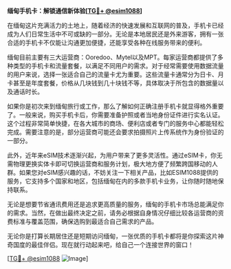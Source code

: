**缅甸手机卡：解锁通信新体验[[TG💪+ @esim1088](https://t.me/s/esim1088)]**

在缅甸这片充满活力的土地上，随着经济的快速发展和互联网的普及，手机卡已经成为人们日常生活中不可或缺的一部分。无论是本地居民还是外来游客，拥有一张合适的手机卡不仅能让沟通更加便捷，还能享受各种在线服务带来的便利。

缅甸目前主要有三大运营商：Ooredoo、Mytel以及MPT。每家运营商都提供了多种类型的手机卡和流量套餐，以满足不同用户的需求。对于经常需要使用数据流量的用户来说，选择一张适合自己的流量卡尤为重要。这些流量卡通常分为日卡、月卡甚至是年度套餐，价格从几块钱到几十块钱不等，具体取决于所包含的数据量以及通话时长。

如果你是初次来到缅甸旅行或工作，那么了解如何正确注册手机卡就显得格外重要了。一般来说，购买手机卡后，你需要准备护照或者当地身份证件进行实名认证。这个过程非常简单快捷，在各大城市的商场、便利店或者专门的服务中心都能轻松完成。需要注意的是，部分运营商可能还会要求拍摄照片上传系统作为身份验证的一部分。

此外，近年来eSIM技术逐渐兴起，为用户带来了更多灵活性。通过eSIM卡，你无需物理更换实体卡即可切换运营商和服务计划，极大地方便了频繁跨国移动的人群。如果您对eSIM感兴趣的话，不妨关注一下相关产品，比如ESIM1088提供的服务，它支持多个国家和地区，包括缅甸在内的多款手机卡业务，让你随时随地保持联系。

无论是想要节省通讯费用还是追求更高质量的服务，缅甸的手机卡市场总能满足你的需求。当然，在做出最终决定之前，请务必根据自身情况仔细比较各运营商的资费标准与覆盖范围，确保选购到最适合自己需求的产品。

无论你是打算长期居住还是短期访问缅甸，一张优质的手机卡都将是你探索这片神奇国度的最佳伴侣。现在就行动起来吧，给自己一个连接世界的窗口！

[[TG💪+ @esim1088](https://t.me/s/esim1088) ![Image](https://i.postimg.cc/4NQfJmqS/Snipaste-2025-05-13-00-14-12.png)]